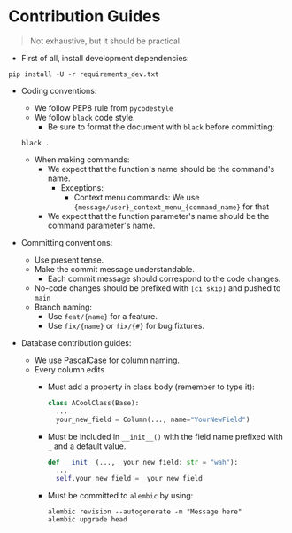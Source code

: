 # Contribution Guides

> Not exhaustive, but it should be practical.

- First of all, install development dependencies:

```shell
pip install -U -r requirements_dev.txt
```

- Coding conventions:
    - We follow PEP8 rule from `pycodestyle`
    - We follow `black` code style.
        - Be sure to format the document with `black` before committing:

   ```shell
   black .
   ```

    - When making commands:
        - We expect that the function's name should be the command's name.
            - Exceptions:
                - Context menu commands: We use `{message/user}_context_menu_{command_name}` for that
        - We expect that the function parameter's name should be the command parameter's name.

- Committing conventions:
    - Use present tense.
    - Make the commit message understandable.
        - Each commit message should correspond to the code changes.
    - No-code changes should be prefixed with `[ci skip]` and pushed to `main`
    - Branch naming:
        - Use `feat/{name}` for a feature.
        - Use `fix/{name}` or `fix/{#}` for bug fixtures.

- Database contribution guides:
    - We use PascalCase for column naming.
    - Every column edits
        - Must add a property in class body (remember to type it):

          ```python
          class ACoolClass(Base):
            ...
            your_new_field = Column(..., name="YourNewField")
          ```
          
        - Must be included in `__init__()` with the field name prefixed with `_` and a default value.
          ```python
          def __init__(..., _your_new_field: str = "wah"):
            ...
            self.your_new_field = _your_new_field
          ```

        - Must be committed to `alembic` by using:

          ```shell
          alembic revision --autogenerate -m "Message here"
          alembic upgrade head
          ```
